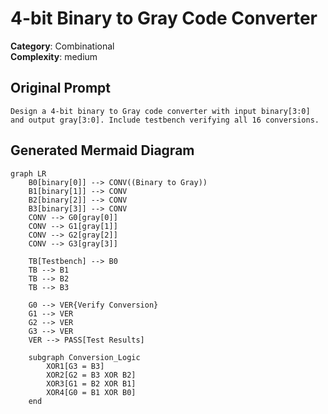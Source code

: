 # 4-bit Binary to Gray Code Converter

**Category**: Combinational  
**Complexity**: medium

## Original Prompt

```
Design a 4-bit binary to Gray code converter with input binary[3:0] and output gray[3:0]. Include testbench verifying all 16 conversions.
```

## Generated Mermaid Diagram

```mermaid
graph LR
    B0[binary[0]] --> CONV((Binary to Gray))
    B1[binary[1]] --> CONV
    B2[binary[2]] --> CONV
    B3[binary[3]] --> CONV
    CONV --> G0[gray[0]]
    CONV --> G1[gray[1]]
    CONV --> G2[gray[2]]
    CONV --> G3[gray[3]]
    
    TB[Testbench] --> B0
    TB --> B1
    TB --> B2
    TB --> B3
    
    G0 --> VER{Verify Conversion}
    G1 --> VER
    G2 --> VER
    G3 --> VER
    VER --> PASS[Test Results]
    
    subgraph Conversion_Logic
        XOR1[G3 = B3]
        XOR2[G2 = B3 XOR B2]
        XOR3[G1 = B2 XOR B1]
        XOR4[G0 = B1 XOR B0]
    end
```
